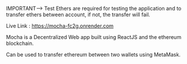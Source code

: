 IMPORTANT--> Test Ethers are required for testing the application and to transfer ethers between account, if not, the transfer will fail.

Live Link : https://mocha-fc2g.onrender.com

Mocha is a Decentralized Web app built using ReactJS and the ethereum blockchain.

Can be used to transfer ethereum between two wallets using MetaMask.

